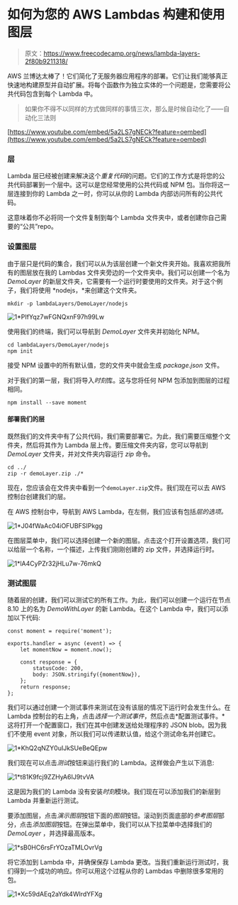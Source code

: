 # 如何为您的 AWS Lambdas 构建和使用图层

> 原文：<https://www.freecodecamp.org/news/lambda-layers-2f80b9211318/>

AWS 兰博达太棒了！它们简化了无服务器应用程序的部署。它们让我们能够真正快速地构建原型并自动扩展。将每个函数作为独立实体的一个问题是，您需要将公共代码包含到每个 Lambda 中。

> 如果你不得不以同样的方式做同样的事情三次，那么是时候自动化了——自动化三法则

[https://www.youtube.com/embed/5a2LS7gNECk?feature=oembed](https://www.youtube.com/embed/5a2LS7gNECk?feature=oembed)

### 层

Lambda 层已经被创建来解决这个*重复代码*的问题。它们的工作方式是将您的公共代码部署到一个层中。这可以是您经常使用的公共代码或 NPM 包。当你将这一层连接到你的 Lambda 之一时，你可以从你的 Lambda 内部访问所有的公共代码。

这意味着你不必将同一个文件复制到每个 Lambda 文件夹中，或者创建你自己需要的“公共”repo。

### 设置图层

由于层只是代码的集合，我们可以从为该层创建一个新文件夹开始。我喜欢把我所有的图层放在我的 Lambdas 文件夹旁边的一个文件夹中。我们可以创建一个名为 *DemoLayer* 的新层文件夹，它需要有一个运行时要使用的文件夹。对于这个例子，我们将使用 *nodejs，*来创建这个文件夹。

```
mkdir -p lambdaLayers/DemoLayer/nodejs
```

![1*PIfYqz7wFGNQxnF97h99Lw](img/ab537454afdee15d34b7047f8c82c65d.png)

使用我们的终端，我们可以导航到 *DemoLayer* 文件夹并初始化 NPM。

```
cd lambdaLayers/DemoLayer/nodejs
npm init
```

接受 NPM 设置中的所有默认值，您的文件夹中就会生成 *package.json* 文件。

对于我们的第一层，我们将导入*时刻*库。这与您将任何 NPM 包添加到图层的过程相同。

```
npm install --save moment
```

#### 部署我们的层

既然我们的文件夹中有了公共代码，我们需要部署它。为此，我们需要压缩整个文件夹，然后将其作为 Lambda 层上传。要压缩文件夹内容，您可以导航到 *DemoLayer* 文件夹，并对文件夹内容运行 *zip* 命令。

```
cd ../
zip -r demoLayer.zip ./*
```

现在，您应该会在文件夹中看到一个`demoLayer.zip`文件。我们现在可以去 AWS 控制台创建我们的层。

在 AWS 控制台中，导航到 AWS Lambda，在左侧，我们应该有包括*层的选项。*

![1*J04fWaAc04iOFUBFSIPkgg](img/371a763bbef8d17021e3a37bb3550375.png)

在图层菜单中，我们可以选择创建一个新的图层。点击这个打开设置选项，我们可以给层一个名称，一个描述，上传我们刚刚创建的 zip 文件，并选择运行时。

![1*lA4CyPZr32jHLu7w-76mkQ](img/725fb41a0c57ffee3849da3d10cd2835.png)

### 测试图层

随着层的创建，我们可以测试它的所有工作。为此，我们可以创建一个运行在节点 8.10 上的名为 *DemoWithLayer* 的新 Lambda。在这个 Lambda 中，我们可以添加以下代码:

```
const moment = require('moment');

exports.handler = async (event) => {
    let momentNow = moment.now();

    const response = {
        statusCode: 200,
        body: JSON.stringify({momentNow}),
    };
    return response;
};
```

我们可以通过创建一个测试事件来测试在没有该层的情况下运行时会发生什么。在 Lambda 控制台的右上角，点击*选择一个测试事件*，然后点击*配置测试事件。*这将打开一个配置窗口，我们在其中创建发送给处理程序的 JSON blob。因为我们不使用 event 对象，所以我们可以传递默认值，给这个测试命名并创建它。

![1*KhQ2qNZY0uIJkSUeBeQEpw](img/643e0d1e77a0b6ab487945b56420d75d.png)

我们现在可以点击*测试*按钮来运行我们的 Lambda。这样做会产生以下消息:

![1*t81K9fcj9ZZHyA6IJ9tvVA](img/0d79441c19ca26ce49ad646b60b7a13d.png)

这是因为我们的 Lambda 没有安装*时刻*模块。我们现在可以添加我们的新层到 Lambda 并重新运行测试。

要添加图层，点击*演示图层*按钮下面的*图层*按钮。滚动到页面底部的*参考图层*部分，点击*添加图层*按钮。在弹出菜单中，我们可以从下拉菜单中选择我们的 *DemoLayer* ，并选择最高版本。

![1*sB0HC6rsFrYOzaTMLOvrVg](img/e758c12833214d389e5000dca7fab154.png)

将它添加到 Lambda 中，并确保保存 Lambda 更改。当我们重新运行测试时，我们得到一个成功的响应。你可以用这个过程从你的 Lambdas 中删除很多常用的包。

![1*Xc59dAEq2aYdk4WlrdYFXg](img/08d3dd25181af3bb7f12a06a7d12727e.png)